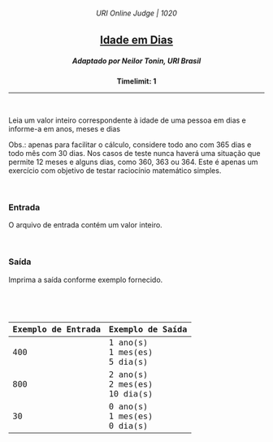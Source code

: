 <h6 align="center">URI Online Judge | 1020</h6>
<h2 align="center">
  <a href="https://www.urionlinejudge.com.br/judge/pt/problems/view/1020">
    Idade em Dias
  </a>
</h2>
<h5 align="center">Adaptado por Neilor Tonin, URI  Brasil</h5>
<p align="center"><b>Timelimit: 1</b></p>
<hr>
<br>
<p>
  Leia um valor inteiro correspondente à idade de uma pessoa em dias e informe-a em anos, meses e dias
</p>
<p>
  Obs.: apenas para facilitar o cálculo, considere todo ano com 365 dias e todo mês com 30 dias. Nos casos de teste nunca haverá uma situação que permite 12 meses e alguns dias, como 360, 363 ou 364. Este é apenas um exercício com objetivo de testar raciocínio matemático simples.
</p>
<br>
<h3>Entrada</h3>
<p>
  O arquivo de entrada contém um valor inteiro.
</p>
<br>
<h3>Saída</h3>
<p>
  Imprima a saída conforme exemplo fornecido.
</p>
<br>
<code>
  <table width="100%">
    <thead>
      <th>Exemplo de Entrada</th>
      <th>Exemplo de Saída</th>
    </thead>
    <tbody>
      <tr>
        <td>400</td>
        <td>
          1 ano(s)<br>
          1 mes(es)<br>
          5 dia(s)
        </td>
      </tr>
      <tr>
        <td>800</td>
        <td>
          2 ano(s)<br>
          2 mes(es)<br>
          10 dia(s)
        </td>
      </tr>
      <tr>
        <td>30</td>
        <td>
          0 ano(s)<br>
          1 mes(es)<br>
          0 dia(s)
        </td>
      </tr>
    </tbody>
  </table>
</code>